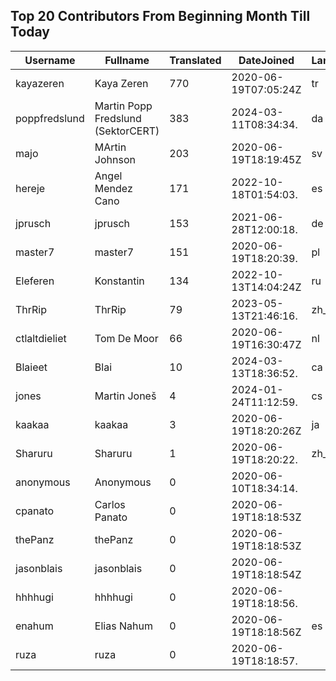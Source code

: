 ## Top 20 Contributors From Beginning Month Till Today ##
|Username|Fullname|Translated|DateJoined|Language|
|--------|--------|----------|----------|-------|
|kayazeren|Kaya Zeren|770|2020-06-19T07:05:24Z|tr|
|poppfredslund|Martin Popp Fredslund (SektorCERT)|383|2024-03-11T08:34:34.|da|
|majo|MArtin Johnson|203|2020-06-19T18:19:45Z|sv|
|hereje|Angel Mendez Cano|171|2022-10-18T01:54:03.|es|
|jprusch|jprusch|153|2021-06-28T12:00:18.|de|
|master7|master7|151|2020-06-19T18:20:39.|pl|
|Eleferen|Konstantin|134|2022-10-13T14:04:24Z|ru|
|ThrRip|ThrRip|79|2023-05-13T21:46:16.|zh_Hans|
|ctlaltdieliet|Tom De Moor|66|2020-06-19T16:30:47Z|nl|
|Blaieet|Blai|10|2024-03-13T18:36:52.|ca|
|jones|Martin Joneš|4|2024-01-24T11:12:59.|cs|
|kaakaa|kaakaa|3|2020-06-19T18:20:26Z|ja|
|Sharuru|Sharuru|1|2020-06-19T18:20:22.|zh_Hans|
|anonymous|Anonymous|0|2020-06-10T18:34:14.||
|cpanato|Carlos Panato|0|2020-06-19T18:18:53Z||
|thePanz|thePanz|0|2020-06-19T18:18:53Z||
|jasonblais|jasonblais|0|2020-06-19T18:18:54Z||
|hhhhugi|hhhhugi|0|2020-06-19T18:18:56.||
|enahum|Elias  Nahum|0|2020-06-19T18:18:56Z|es|
|ruza|ruza|0|2020-06-19T18:18:57.||
